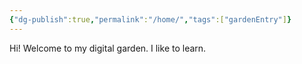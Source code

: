 ```yaml
---
{"dg-publish":true,"permalink":"/home/","tags":["gardenEntry"]}
---
```




Hi! Welcome to my digital garden.
I like to learn.











